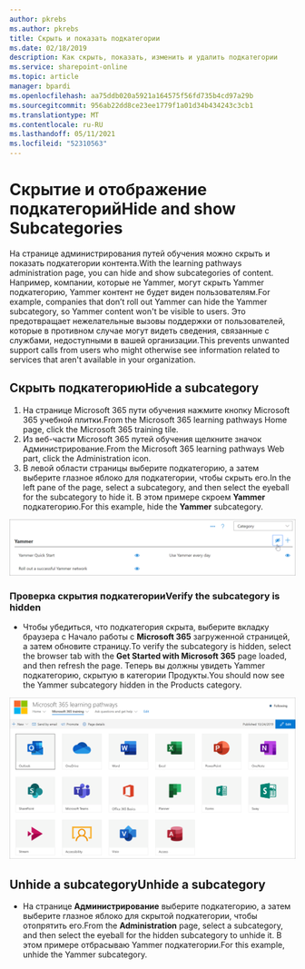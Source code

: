 ```yaml
---
author: pkrebs
ms.author: pkrebs
title: Скрыть и показать подкатегории
ms.date: 02/18/2019
description: Как скрыть, показать, изменить и удалить подкатегории
ms.service: sharepoint-online
ms.topic: article
manager: bpardi
ms.openlocfilehash: aa75ddb020a5921a164575f56fd735b4cd97a29b
ms.sourcegitcommit: 956ab22dd8ce23ee1779f1a01d34b434243c3cb1
ms.translationtype: MT
ms.contentlocale: ru-RU
ms.lasthandoff: 05/11/2021
ms.locfileid: "52310563"
---
```

# <a name="hide-and-show-subcategories"></a><span data-ttu-id="265c7-103">Скрытие и отображение подкатегорий</span><span class="sxs-lookup"><span data-stu-id="265c7-103">Hide and show Subcategories</span></span>

<span data-ttu-id="265c7-104">На странице администрирования путей обучения можно скрыть и показать подкатегории контента.</span><span class="sxs-lookup"><span data-stu-id="265c7-104">With the learning pathways administration page, you can hide and show subcategories of content.</span></span> <span data-ttu-id="265c7-105">Например, компании, которые не Yammer, могут скрыть Yammer подкатегорию, Yammer контент не будет виден пользователям.</span><span class="sxs-lookup"><span data-stu-id="265c7-105">For example, companies that don’t roll out Yammer can hide the Yammer subcategory, so Yammer content won't be visible to users.</span></span> <span data-ttu-id="265c7-106">Это предотвращает нежелательные вызовы поддержки от пользователей, которые в противном случае могут видеть сведения, связанные с службами, недоступными в вашей организации.</span><span class="sxs-lookup"><span data-stu-id="265c7-106">This prevents unwanted support calls from users who might otherwise see information related to services that aren't available in your organization.</span></span>

## <a name="hide-a-subcategory"></a><span data-ttu-id="265c7-107">Скрыть подкатегорию</span><span class="sxs-lookup"><span data-stu-id="265c7-107">Hide a subcategory</span></span> 

1. <span data-ttu-id="265c7-108">На странице Microsoft 365 пути обучения нажмите кнопку Microsoft 365 учебной плитки.</span><span class="sxs-lookup"><span data-stu-id="265c7-108">From the Microsoft 365 learning pathways Home page, click the Microsoft 365 training tile.</span></span>
2. <span data-ttu-id="265c7-109">Из веб-части Microsoft 365 путей обучения щелкните значок Администрирование.</span><span class="sxs-lookup"><span data-stu-id="265c7-109">From the Microsoft 365 learning pathways Web part, click the Administration icon.</span></span> 
3. <span data-ttu-id="265c7-110">В левой области страницы выберите подкатегорию, а затем выберите глазное яблоко для подкатегории, чтобы скрыть его.</span><span class="sxs-lookup"><span data-stu-id="265c7-110">In the left pane of the page, select a subcategory, and then select the eyeball for the subcategory to hide it.</span></span> <span data-ttu-id="265c7-111">В этом примере скроем **Yammer** подкатегорию.</span><span class="sxs-lookup"><span data-stu-id="265c7-111">For this example, hide the **Yammer** subcategory.</span></span>  

![Пример окна показывает значок, чтобы скрыть подкатегорию.](media/cg-hidesubcat.png)

### <a name="verify-the-subcategory-is-hidden"></a><span data-ttu-id="265c7-113">Проверка скрытия подкатегории</span><span class="sxs-lookup"><span data-stu-id="265c7-113">Verify the subcategory is hidden</span></span>
- <span data-ttu-id="265c7-114">Чтобы убедиться, что подкатегория скрыта, выберите вкладку браузера с Начало работы с **Microsoft 365** загруженной страницей, а затем обновите страницу.</span><span class="sxs-lookup"><span data-stu-id="265c7-114">To verify the subcategory is hidden, select the browser tab with the **Get Started with Microsoft 365** page loaded, and then refresh the page.</span></span> <span data-ttu-id="265c7-115">Теперь вы должны увидеть Yammer подкатегорию, скрытую в категории Продукты.</span><span class="sxs-lookup"><span data-stu-id="265c7-115">You should now see the Yammer subcategory hidden in the Products category.</span></span> 

![В примере окна показано, что скрытое подквалификация больше не отсоещается.](media/cg-hidesubcatrefresh.png)

## <a name="unhide-a-subcategory"></a><span data-ttu-id="265c7-117">Unhide a subcategory</span><span class="sxs-lookup"><span data-stu-id="265c7-117">Unhide a subcategory</span></span> 

- <span data-ttu-id="265c7-118">На странице **Администрирование** выберите подкатегорию, а затем выберите глазное яблоко для скрытой подкатегории, чтобы отопрятить его.</span><span class="sxs-lookup"><span data-stu-id="265c7-118">From the **Administration** page, select a subcategory, and then select the eyeball for the hidden subcategory to unhide it.</span></span> <span data-ttu-id="265c7-119">В этом примере отбрасываю Yammer подкатегории.</span><span class="sxs-lookup"><span data-stu-id="265c7-119">For this example, unhide the Yammer subcategory.</span></span>